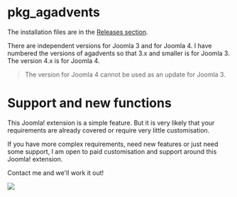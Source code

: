 # pkg_agadvents 

The installation files are in the [Releases section](https://github.com/astridx/pkg_agadvents/releases). 

There are independent versions for Joomla 3 and for Joomla 4. I have numbered the versions of agadvents so that 3.x and smaller is for Joomla 3. The version 4.x is for Joomla 4.

> The version for Joomla 4 cannot be used as an update for Joomla 3.

# Support and new functions

This Joomla! extension is a simple feature. But it is very likely that your requirements 
are already covered or require very little customisation.

If you have more complex requirements, need new features or just need some support, 
I am open to paid customisation and support around this Joomla! extension. 

Contact me and we'll work it out!

[![](https://www.paypalobjects.com/en_US/DK/i/btn/btn_donateCC_LG.gif)](https://www.paypal.com/cgi-bin/webscr?cmd=_s-xclick&hosted_button_id=KQMKUVAX5SPVS&source=url)
